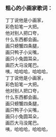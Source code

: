 

### 粗心的小画家歌词：

丁丁说他是小画家，  
彩色铅笔一大把。  
他对别人把口夸，  
什么东西都会画。  
画只螃蟹四条腿，  
画只鸭子小尖嘴，  
画只小兔圆耳朵，  
画匹大马没尾巴。  
咦，哈哈哈，哈哈哈，  
丁丁说他是小画家，  
彩色铅笔一大把。  
他对别人把口夸，  
什么东西都会画。  
画只螃蟹四条腿，  
画只鸭子小尖嘴，  
画只小兔圆耳朵，  
画匹大马没尾巴。  
咦，哈哈哈，哈哈哈，  

